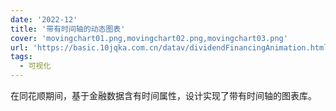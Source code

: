 ```yaml
---
date: '2022-12'
title: '带有时间轴的动态图表'
cover: 'movingchart01.png,movingchart02.png,movingchart03.png'
url: 'https://basic.10jqka.com.cn/datav/dividendFinancingAnimation.html?code=300033'
tags:
  - 可视化
---
```


在同花顺期间，基于金融数据含有时间属性，设计实现了带有时间轴的图表库。
